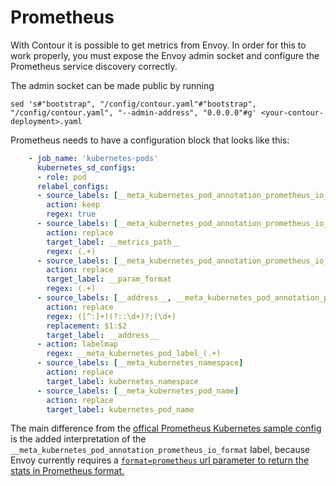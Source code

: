 # Prometheus

With Contour it is possible to get metrics from Envoy. In order for this to work properly,
you must expose the Envoy admin socket and configure the Prometheus service discovery correctly.

The admin socket can be made public by running

```
sed 's#"bootstrap", "/config/contour.yaml"#"bootstrap", "/config/contour.yaml", "--admin-address", "0.0.0.0"#g' <your-contour-deployment>.yaml
```

Prometheus needs to have a configuration block that looks like this:

```yaml
    - job_name: 'kubernetes-pods'
      kubernetes_sd_configs:
      - role: pod
      relabel_configs:
      - source_labels: [__meta_kubernetes_pod_annotation_prometheus_io_scrape]
        action: keep
        regex: true
      - source_labels: [__meta_kubernetes_pod_annotation_prometheus_io_path]
        action: replace
        target_label: __metrics_path__
        regex: (.+)
      - source_labels: [__meta_kubernetes_pod_annotation_prometheus_io_format]
        action: replace
        target_label: __param_format
        regex: (.+)
      - source_labels: [__address__, __meta_kubernetes_pod_annotation_prometheus_io_port]
        action: replace
        regex: ([^:]+)(?::\d+)?;(\d+)
        replacement: $1:$2
        target_label: __address__
      - action: labelmap
        regex: __meta_kubernetes_pod_label_(.+)
      - source_labels: [__meta_kubernetes_namespace]
        action: replace
        target_label: kubernetes_namespace
      - source_labels: [__meta_kubernetes_pod_name]
        action: replace
        target_label: kubernetes_pod_name
```

The main difference from the [offical Prometheus Kubernetes sample config](https://github.com/prometheus/prometheus/blob/master/documentation/examples/prometheus-kubernetes.yml)
is the added interpretation of the `__meta_kubernetes_pod_annotation_prometheus_io_format` label, because Envoy
currently requires a [`format=prometheus` url parameter to return the stats in Prometheus format.](https://github.com/envoyproxy/envoy/issues/2182)
